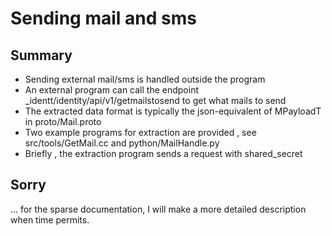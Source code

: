 # Sending mail and sms

## Summary

- Sending external mail/sms is handled outside the program
- An external program can call the endpoint _identt/identity/api/v1/getmailstosend to get what mails to send
- The extracted data format is typically the json-equivalent of MPayloadT in proto/Mail.proto
- Two example programs for extraction are provided , see src/tools/GetMail.cc and python/MailHandle.py
- Briefly , the extraction program sends a request with shared_secret

## Sorry

... for the sparse documentation, I will make a more detailed description when time permits.
